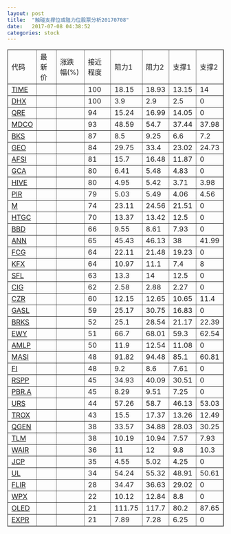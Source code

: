 ```yaml
---
layout: post
title:  "触碰支撑位或阻力位股票分析20170708"
date:   2017-07-08 04:38:52
categories: stock
---
```

<script type="text/javascript">
var stockList = []
stockList.push('gb_time');
stockList.push('gb_dhx');
stockList.push('gb_qre');
stockList.push('gb_mdco');
stockList.push('gb_bks');
stockList.push('gb_geo');
stockList.push('gb_afsi');
stockList.push('gb_gca');
stockList.push('gb_hive');
stockList.push('gb_pir');
stockList.push('gb_m');
stockList.push('gb_htgc');
stockList.push('gb_bbd');
stockList.push('gb_ann');
stockList.push('gb_fcg');
stockList.push('gb_kfx');
stockList.push('gb_sfl');
stockList.push('gb_cig');
stockList.push('gb_czr');
stockList.push('gb_gasl');
stockList.push('gb_brks');
stockList.push('gb_ewy');
stockList.push('gb_amlp');
stockList.push('gb_masi');
stockList.push('gb_fi');
stockList.push('gb_rspp');
stockList.push('gb_pbr.a');
stockList.push('gb_urs');
stockList.push('gb_trox');
stockList.push('gb_qgen');
stockList.push('gb_tlm');
stockList.push('gb_wair');
stockList.push('gb_jcp');
stockList.push('gb_ul');
stockList.push('gb_flir');
stockList.push('gb_wpx');
stockList.push('gb_oled');
stockList.push('gb_expr');
</script>
<table border="1">
 <tr>
 <td>代码</td>
 <td>最新价</td>
 <td>涨跌幅(%)</td>
 <td>接近程度</td>
 <td>阻力1</td>
 <td>阻力2</td>
 <td>支撑1</td>
 <td>支撑2</td>
</tr>
  <tr id="time" class="green">
  <td><a href="http://stock.finance.sina.com.cn/usstock/quotes/TIME.html" target="_blank">TIME</a></td><td></td><td></td><td>100</td><td>18.15</td><td>18.93</td><td>13.15</td><td>14</td></tr>
  <tr id="dhx" class="green">
  <td><a href="http://stock.finance.sina.com.cn/usstock/quotes/DHX.html" target="_blank">DHX</a></td><td></td><td></td><td>100</td><td>3.9</td><td>2.9</td><td>2.5</td><td>0</td></tr>
  <tr id="qre" class="red">
  <td><a href="http://stock.finance.sina.com.cn/usstock/quotes/QRE.html" target="_blank">QRE</a></td><td></td><td></td><td>94</td><td>15.24</td><td>16.99</td><td>14.05</td><td>0</td></tr>
  <tr id="mdco" class="green">
  <td><a href="http://stock.finance.sina.com.cn/usstock/quotes/MDCO.html" target="_blank">MDCO</a></td><td></td><td></td><td>93</td><td>48.59</td><td>54.7</td><td>37.44</td><td>37.98</td></tr>
  <tr id="bks" class="green">
  <td><a href="http://stock.finance.sina.com.cn/usstock/quotes/BKS.html" target="_blank">BKS</a></td><td></td><td></td><td>87</td><td>8.5</td><td>9.25</td><td>6.6</td><td>7.2</td></tr>
  <tr id="geo" class="red">
  <td><a href="http://stock.finance.sina.com.cn/usstock/quotes/GEO.html" target="_blank">GEO</a></td><td></td><td></td><td>84</td><td>29.75</td><td>33.4</td><td>23.02</td><td>24.73</td></tr>
  <tr id="afsi" class="red">
  <td><a href="http://stock.finance.sina.com.cn/usstock/quotes/AFSI.html" target="_blank">AFSI</a></td><td></td><td></td><td>81</td><td>15.7</td><td>16.48</td><td>11.87</td><td>0</td></tr>
  <tr id="gca" class="green">
  <td><a href="http://stock.finance.sina.com.cn/usstock/quotes/GCA.html" target="_blank">GCA</a></td><td></td><td></td><td>80</td><td>6.41</td><td>5.48</td><td>4.83</td><td>0</td></tr>
  <tr id="hive" class="red">
  <td><a href="http://stock.finance.sina.com.cn/usstock/quotes/HIVE.html" target="_blank">HIVE</a></td><td></td><td></td><td>80</td><td>4.95</td><td>5.42</td><td>3.71</td><td>3.98</td></tr>
  <tr id="pir" class="green">
  <td><a href="http://stock.finance.sina.com.cn/usstock/quotes/PIR.html" target="_blank">PIR</a></td><td></td><td></td><td>79</td><td>5.03</td><td>5.49</td><td>4.06</td><td>4.56</td></tr>
  <tr id="m" class="red">
  <td><a href="http://stock.finance.sina.com.cn/usstock/quotes/M.html" target="_blank">M</a></td><td></td><td></td><td>74</td><td>23.11</td><td>24.56</td><td>21.51</td><td>0</td></tr>
  <tr id="htgc" class="red">
  <td><a href="http://stock.finance.sina.com.cn/usstock/quotes/HTGC.html" target="_blank">HTGC</a></td><td></td><td></td><td>70</td><td>13.37</td><td>13.42</td><td>12.5</td><td>0</td></tr>
  <tr id="bbd" class="red">
  <td><a href="http://stock.finance.sina.com.cn/usstock/quotes/BBD.html" target="_blank">BBD</a></td><td></td><td></td><td>66</td><td>9.55</td><td>8.61</td><td>7.93</td><td>0</td></tr>
  <tr id="ann" class="red">
  <td><a href="http://stock.finance.sina.com.cn/usstock/quotes/ANN.html" target="_blank">ANN</a></td><td></td><td></td><td>65</td><td>45.43</td><td>46.13</td><td>38</td><td>41.99</td></tr>
  <tr id="fcg" class="green">
  <td><a href="http://stock.finance.sina.com.cn/usstock/quotes/FCG.html" target="_blank">FCG</a></td><td></td><td></td><td>64</td><td>22.11</td><td>21.48</td><td>19.23</td><td>0</td></tr>
  <tr id="kfx" class="green">
  <td><a href="http://stock.finance.sina.com.cn/usstock/quotes/KFX.html" target="_blank">KFX</a></td><td></td><td></td><td>64</td><td>10.97</td><td>11.1</td><td>7.4</td><td>8</td></tr>
  <tr id="sfl" class="red">
  <td><a href="http://stock.finance.sina.com.cn/usstock/quotes/SFL.html" target="_blank">SFL</a></td><td></td><td></td><td>63</td><td>13.3</td><td>14</td><td>12.5</td><td>0</td></tr>
  <tr id="cig" class="red">
  <td><a href="http://stock.finance.sina.com.cn/usstock/quotes/CIG.html" target="_blank">CIG</a></td><td></td><td></td><td>62</td><td>2.58</td><td>2.88</td><td>2.27</td><td>0</td></tr>
  <tr id="czr" class="red">
  <td><a href="http://stock.finance.sina.com.cn/usstock/quotes/CZR.html" target="_blank">CZR</a></td><td></td><td></td><td>60</td><td>12.15</td><td>12.65</td><td>10.65</td><td>11.4</td></tr>
  <tr id="gasl" class="green">
  <td><a href="http://stock.finance.sina.com.cn/usstock/quotes/GASL.html" target="_blank">GASL</a></td><td></td><td></td><td>59</td><td>25.17</td><td>30.75</td><td>16.83</td><td>0</td></tr>
  <tr id="brks" class="green">
  <td><a href="http://stock.finance.sina.com.cn/usstock/quotes/BRKS.html" target="_blank">BRKS</a></td><td></td><td></td><td>52</td><td>25.1</td><td>28.54</td><td>21.17</td><td>22.39</td></tr>
  <tr id="ewy" class="green">
  <td><a href="http://stock.finance.sina.com.cn/usstock/quotes/EWY.html" target="_blank">EWY</a></td><td></td><td></td><td>51</td><td>66.7</td><td>68.01</td><td>59.3</td><td>62.54</td></tr>
  <tr id="amlp" class="green">
  <td><a href="http://stock.finance.sina.com.cn/usstock/quotes/AMLP.html" target="_blank">AMLP</a></td><td></td><td></td><td>50</td><td>11.9</td><td>12.54</td><td>11.08</td><td>0</td></tr>
  <tr id="masi" class="red">
  <td><a href="http://stock.finance.sina.com.cn/usstock/quotes/MASI.html" target="_blank">MASI</a></td><td></td><td></td><td>48</td><td>91.82</td><td>94.48</td><td>85.1</td><td>60.81</td></tr>
  <tr id="fi" class="green">
  <td><a href="http://stock.finance.sina.com.cn/usstock/quotes/FI.html" target="_blank">FI</a></td><td></td><td></td><td>48</td><td>9.2</td><td>8.6</td><td>7.61</td><td>0</td></tr>
  <tr id="rspp" class="green">
  <td><a href="http://stock.finance.sina.com.cn/usstock/quotes/RSPP.html" target="_blank">RSPP</a></td><td></td><td></td><td>45</td><td>34.93</td><td>40.09</td><td>30.51</td><td>0</td></tr>
  <tr id="pbr.a" class="green">
  <td><a href="http://stock.finance.sina.com.cn/usstock/quotes/PBR.A.html" target="_blank">PBR.A</a></td><td></td><td></td><td>45</td><td>8.29</td><td>9.51</td><td>7.25</td><td>0</td></tr>
  <tr id="urs" class="green">
  <td><a href="http://stock.finance.sina.com.cn/usstock/quotes/URS.html" target="_blank">URS</a></td><td></td><td></td><td>44</td><td>57.26</td><td>58.7</td><td>46.13</td><td>53.03</td></tr>
  <tr id="trox" class="green">
  <td><a href="http://stock.finance.sina.com.cn/usstock/quotes/TROX.html" target="_blank">TROX</a></td><td></td><td></td><td>43</td><td>15.5</td><td>17.37</td><td>13.26</td><td>12.49</td></tr>
  <tr id="qgen" class="red">
  <td><a href="http://stock.finance.sina.com.cn/usstock/quotes/QGEN.html" target="_blank">QGEN</a></td><td></td><td></td><td>38</td><td>33.57</td><td>34.88</td><td>28.03</td><td>30.25</td></tr>
  <tr id="tlm" class="green">
  <td><a href="http://stock.finance.sina.com.cn/usstock/quotes/TLM.html" target="_blank">TLM</a></td><td></td><td></td><td>38</td><td>10.19</td><td>10.94</td><td>7.57</td><td>7.93</td></tr>
  <tr id="wair" class="red">
  <td><a href="http://stock.finance.sina.com.cn/usstock/quotes/WAIR.html" target="_blank">WAIR</a></td><td></td><td></td><td>36</td><td>11</td><td>12</td><td>9.8</td><td>10.3</td></tr>
  <tr id="jcp" class="red">
  <td><a href="http://stock.finance.sina.com.cn/usstock/quotes/JCP.html" target="_blank">JCP</a></td><td></td><td></td><td>35</td><td>4.55</td><td>5.02</td><td>4.25</td><td>0</td></tr>
  <tr id="ul" class="red">
  <td><a href="http://stock.finance.sina.com.cn/usstock/quotes/UL.html" target="_blank">UL</a></td><td></td><td></td><td>34</td><td>54.24</td><td>55.32</td><td>48.91</td><td>50.61</td></tr>
  <tr id="flir" class="green">
  <td><a href="http://stock.finance.sina.com.cn/usstock/quotes/FLIR.html" target="_blank">FLIR</a></td><td></td><td></td><td>28</td><td>34.47</td><td>36.63</td><td>29.02</td><td>0</td></tr>
  <tr id="wpx" class="green">
  <td><a href="http://stock.finance.sina.com.cn/usstock/quotes/WPX.html" target="_blank">WPX</a></td><td></td><td></td><td>22</td><td>10.12</td><td>12.84</td><td>8.8</td><td>0</td></tr>
  <tr id="oled" class="red">
  <td><a href="http://stock.finance.sina.com.cn/usstock/quotes/OLED.html" target="_blank">OLED</a></td><td></td><td></td><td>21</td><td>111.75</td><td>117.7</td><td>80.2</td><td>87.65</td></tr>
  <tr id="expr" class="green">
  <td><a href="http://stock.finance.sina.com.cn/usstock/quotes/EXPR.html" target="_blank">EXPR</a></td><td></td><td></td><td>21</td><td>7.89</td><td>7.28</td><td>6.25</td><td>0</td></tr>
</table>
